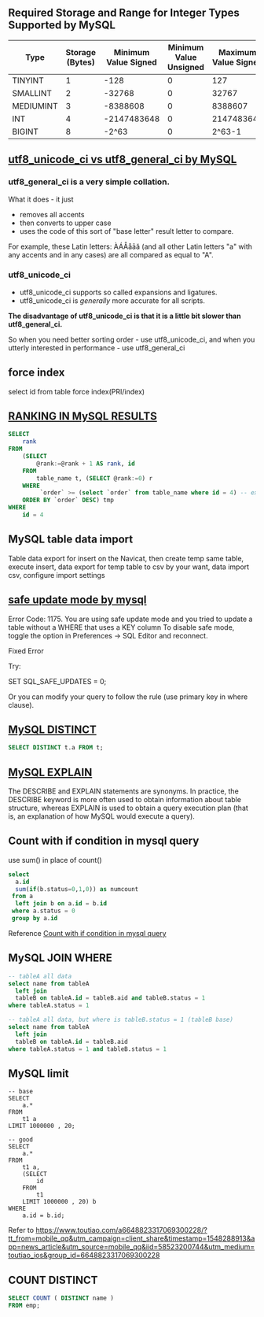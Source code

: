## Required Storage and Range for Integer Types Supported by MySQL

Type | Storage (Bytes) | Minimum Value Signed |	Minimum Value Unsigned | Maximum Value Signed	| Maximum Value Unsigned
--- | --- | --- | --- | --- | ---
TINYINT | 1 | -128 | 0 | 127 | 255
SMALLINT |	2 |	-32768 | 0 | 32767 | 65535
MEDIUMINT |	3 |	-8388608 | 0 | 8388607 | 16777215
INT | 4 | -2147483648 | 0 | 2147483647 | 4294967295
BIGINT | 8 | -2^63 | 0 | 2^63-1 | 2^64-1

## [utf8_unicode_ci vs utf8_general_ci by MySQL](https://forums.mysql.com/read.php?103,187048,188748#msg-188748)

### utf8_general_ci is a very simple collation. 

What it does - it just 
* removes all accents 
* then converts to upper case 
* uses the code of this sort of "base letter" result letter to compare. 

For example, these Latin letters: ÀÁÅåāă (and all other Latin letters "a" 
with any accents and in any cases) are all compared as equal to "A". 

### utf8_unicode_ci

* utf8_unicode_ci supports so called expansions and ligatures.
* utf8_unicode_ci is *generally* more accurate for all scripts. 

**The disadvantage of utf8_unicode_ci is that it is a little bit 
slower than utf8_general_ci.**

So when you need better sorting order - use utf8_unicode_ci, 
and when you utterly interested in performance - use utf8_general_ci

## force index
select id from table force index(PRI/index)

## [RANKING IN MySQL RESULTS](https://stackoverflow.com/questions/2520357/mysql-get-row-number-on-select)
```SQL
SELECT 
    rank
FROM
    (SELECT 
        @rank:=@rank + 1 AS rank, id
    FROM
        table_name t, (SELECT @rank:=0) r
    WHERE
         `order` >= (select `order` from table_name where id = 4) -- exclude id =4 after data
    ORDER BY `order` DESC) tmp
WHERE
    id = 4
```

## MySQL table data import

Table data export for insert on the Navicat,  then create temp same table,  execute insert,
data export for temp table to csv by your want, data import csv, configure import settings

## [safe update mode by mysql](https://stackoverflow.com/questions/11448068/mysql-error-code-1175-during-update-in-mysql-workbench)

Error Code: 1175. You are using safe update mode and you tried to update a table without a WHERE that uses a KEY column To disable safe mode, toggle the option in Preferences -> SQL Editor and reconnect.

Fixed Error

Try:

SET SQL_SAFE_UPDATES = 0;

Or you can modify your query to follow the rule (use primary key in where clause).

## [MySQL DISTINCT](https://dev.mysql.com/doc/refman/8.0/en/distinct-optimization.html)

```sql
SELECT DISTINCT t.a FROM t;
```

## [MySQL EXPLAIN](https://dev.mysql.com/doc/refman/8.0/en/explain.html)

The DESCRIBE and EXPLAIN statements are synonyms. In practice, the DESCRIBE keyword is more often used to obtain information about table structure, whereas EXPLAIN is used to obtain a query execution plan (that is, an explanation of how MySQL would execute a query).

## Count with if condition in mysql query

use sum() in place of count()

```SQL
select
  a.id
  sum(if(b.status=0,1,0)) as numcount
 from a
  left join b on a.id = b.id
 where a.status = 0
 group by a.id
```

Reference
[Count with if condition in mysql query](https://stackoverflow.com/questions/9798937/count-with-if-condition-in-mysql-query)

## MySQL JOIN WHERE

```SQL
-- tableA all data
select name from tableA
  left join
  tableB on tableA.id = tableB.aid and tableB.status = 1
where tableA.status = 1

-- tableA all data, but where is tableB.status = 1 (tableB base)
select name from tableA
  left join
  tableB on tableA.id = tableB.aid
where tableA.status = 1 and tableB.status = 1
```

## MySQL limit

```mysql
-- base
SELECT 
    a.*
FROM
    t1 a
LIMIT 1000000 , 20;

-- good
SELECT 
    a.*
FROM
    t1 a,
    (SELECT 
        id
    FROM
        t1
    LIMIT 1000000 , 20) b
WHERE
    a.id = b.id;
```

Refer to https://www.toutiao.com/a6648823317069300228/?tt_from=mobile_qq&utm_campaign=client_share&timestamp=1548288913&app=news_article&utm_source=mobile_qq&iid=58523200744&utm_medium=toutiao_ios&group_id=6648823317069300228

## COUNT DISTINCT

```SQL
SELECT COUNT ( DISTINCT name )
FROM emp;
```
